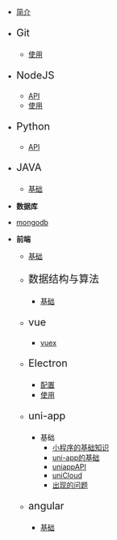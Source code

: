 * [简介](README)

* <p style="font-size:20px;">Git</p>

  * [使用](/Git/使用.md)

* <p style="font-size:20px;">NodeJS</p>

  * [API](/NodeJS/API.md)
  * [使用](/NodeJS/使用.md)

* <p style="font-size:20px;">Python</p>
  
  * [API](/Python/基础.md)

* <p style="font-size:20px;">JAVA</p>

  * [基础](/JAVA/基础.md)

* **数据库**

* [mongodb](/数据库/mongodb.md)

* **前端**

  * [基础](/前端/README.md)

  * <p style="font-size:20px;">数据结构与算法</p>
    
    * [基础](/前端/数据结构与算法/README.md)
  
  * <p style="font-size:20px">vue</p>
    
    * [vuex](/前端/vue/vuex.md)

  * <p style="font-size:20px;">Electron</p>
    
    * [配置](/前端/electron/配置.md)
    * [使用](/前端/electron/使用.md)

  * <p style="font-size:20px;">uni-app</p>
    
    * 基础
      * [小程序的基础知识](/前端/uni-app/小程序的一些基础知识.md)
      * [uni-app的基础](/前端/uni-app/uni-app的基础.md)
      * [uniappAPI](/前端/uni-app/uni-API.md)
      * [uniCloud](/前端/uni-app/uniCloud.md)
      * [出现的问题](/前端/uni-app/出现问题.md)

  * <p style="font-size:20px;">angular</p>
    
    * [基础](/前端/angular/基础.md)